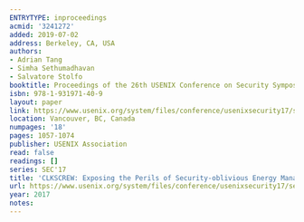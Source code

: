 ```yaml
---
ENTRYTYPE: inproceedings
acmid: '3241272'
added: 2019-07-02
address: Berkeley, CA, USA
authors:
- Adrian Tang
- Simha Sethumadhavan
- Salvatore Stolfo
booktitle: Proceedings of the 26th USENIX Conference on Security Symposium
isbn: 978-1-931971-40-9
layout: paper
link: https://www.usenix.org/system/files/conference/usenixsecurity17/sec17-tang.pdf
location: Vancouver, BC, Canada
numpages: '18'
pages: 1057-1074
publisher: USENIX Association
read: false
readings: []
series: SEC'17
title: 'CLKSCREW: Exposing the Perils of Security-oblivious Energy Management'
url: https://www.usenix.org/system/files/conference/usenixsecurity17/sec17-tang.pdf
year: 2017
notes:
---
```


